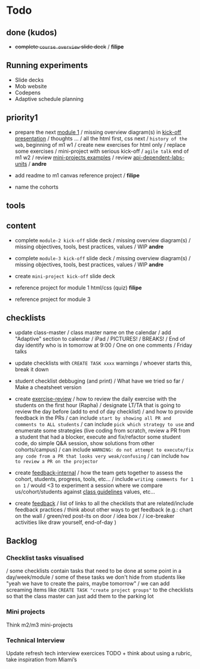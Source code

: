 # Todo

## done (kudos)

- ~~complete `course overview` slide deck~~
/ **filipe**


## Running experiments

- Slide decks
- Mob website
- Codepens
- Adaptive schedule planning


## priority1


- prepare the next [module 1](./curriculum/module-1.md)
/ missing overview diagram(s) in   [kick-off presentation](https://docs.google.com/presentation/d/1gRTQr_Pbap2nV2wWvqkyaTjFOt-FcmaULiHLcpX3Ufc/edit#slide=id.g3fa547b098_2_0)
/ thoughts ...
/ all the html first, css next
/ `history of the web`, beginning of m1 w1
/ create new exercises for html only
/ replace some exercises
/ mini-project with serious kick-off
/ `agile talk` end of m1 w2
/ review [mini-projects examples](./mini-projects.md)
/ review [api-dependent-labs-units](./curriculum/api-dependent-labs-units.md)
/ **andre**


- add readme to m1 canvas reference project
/ **filipe**

- name the cohorts


## tools


## content

- complete `module-2 kick-off` slide deck
/ missing overview diagram(s)
/ missing objectives, tools, best practices, values
/ WIP **andre**

- complete `module-3 kick-off` slide deck
/ missing overview diagram(s)
/ missing objectives, tools, best practices, values
/ WIP **andre**

- create `mini-project kick-off` slide deck

- reference project for module 1 html/css (quiz)
**filipe**

- reference project for module 3


## checklists

- update class-master
/ class master name on the calendar
/ add "Adaptive" section to calendar
/ iPad
/ PICTURES!
/ BREAKS!
/ End of day identify who is in tomorrow at 9:00
/ One on one comments
/ Friday talks

- update checklists with `CREATE TASK xxxx` warnings
/ whoever starts this, break it down

- student checklist debbuging (and print)
/ What have we tried so far
/ Make a cheatsheet version





- create [exercise-review](./exercise-review.md)
/ how to review the daily exercise with the students on the first hour (Rapha)
/ designate LT/TA that is going to review the day before (add to end of day checklist)
/ and how to provide feedback in the PRs
/ can include `start by showing all PR and comments to ALL students`
/ can include `pick which strategy to use` and enumerate some strategies (live coding from scratch, review a PR from a student that had a blocker, execute and fix/refactor some student code, do simple Q&A session, show solutions from other cohorts/campus)
/ can include `WARNING: do not attempt to execute/fix any code from a PR that looks very weak/confusing`
/ can include `how to review a PR on the projector`

- create [feedback-internal](./feedback-internal.md)
/ how the team gets together to assess the cohort, students, progress, tools, etc...
/ include `writing comments for 1 on 1`
/ would <3 to experiment a session where we compare us/cohort/students against [class guidelines](./bcn-webdev-guidelines.md) values, etc...

- create [feedback](./feedback.md)
/ list of links to all the checklists that are related/include feedback practices
/ think about other ways to get feedback (e.g.: chart on the wall / green/red post-its on door / idea box / / ice-breaker activities like draw yourself, end-of-day )


## Backlog

### Checklist tasks visualised

/ some checklists contain tasks that need to be done at some point in a day/week/module
/ some of these tasks we don't hide from students like "yeah we have to create the pairs, maybe tomorrow"
/ we can add screaming items like `CREATE TASK "create project groups"` to the checklists so that the class master can just add them to the parking lot


### Mini projects

Think m2/m3 mini-projects


### Technical Interview

Update refresh tech interview exercices TODO + think about using a rubric, take inspiration from Miami’s


